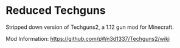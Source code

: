 # Reduced Techguns

Stripped down version of Techguns2, a 1.12 gun mod for Minecraft.

Mod Information: https://github.com/pWn3d1337/Techguns2/wiki
